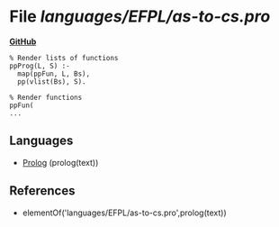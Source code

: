 # File _languages/EFPL/as-to-cs.pro_
**[GitHub](https://github.com/softlang/yas/blob/master/languages/EFPL/as-to-cs.pro)**
```
% Render lists of functions
ppProg(L, S) :-
  map(ppFun, L, Bs),
  pp(vlist(Bs), S).

% Render functions
ppFun(
...
```

## Languages
* [Prolog](../languages/Prolog.md) (prolog(text))

## References
* elementOf('languages/EFPL/as-to-cs.pro',prolog(text))
